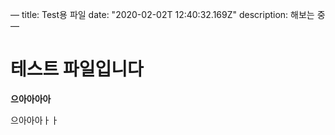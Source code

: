 —
title: Test용 파일 
date: "2020-02-02T 12:40:32.169Z"
description: 해보는 중
—

# 테스트 파일입니다

**으아아아아**

으아아아ㅏㅏ
